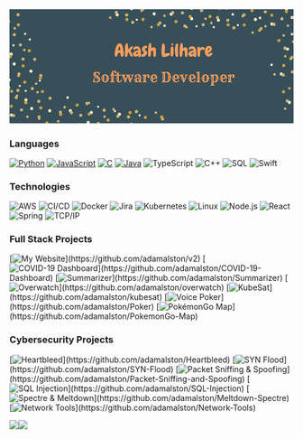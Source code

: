 <img src="cover/4.png">

### Languages

[![Python](https://img.shields.io/badge/-Python-000?&logo=python)](https://github.com/adamalston?tab=repositories&q=&type=&language=python)
[![JavaScript](https://img.shields.io/badge/-JavaScript-000?&logo=JavaScript&logoColor=ddc508)](https://github.com/adamalston?tab=repositories&q=&type=&language=javascript)
[![C](https://img.shields.io/badge/-C-000?&logo=C)](https://github.com/adamalston?tab=repositories&q=&type=&language=c)
[![Java](https://img.shields.io/badge/-Java-000?&logo=Java&logoColor=007396)](https://github.com/adamalston?tab=repositories&q=&type=&language=java)
![TypeScript](https://img.shields.io/badge/-TypeScript-000?&logo=TypeScript&logoColor=007ACC)
![C++](https://img.shields.io/badge/-C++-000?&logo=c%2b%2b&logoColor=00599C)
![SQL](https://img.shields.io/badge/-SQL-000?&logo=MySQL&logoColor=4479A1)
![Swift](https://img.shields.io/badge/-Swift-000?&logo=Swift)

### Technologies

![AWS](https://img.shields.io/badge/-AWS-000?&logo=Amazon-AWS&logoColor=FF9900)
![CI/CD](https://img.shields.io/badge/-CI%2FCD-000?&logo=CircleCI&logoColor=888)
![Docker](https://img.shields.io/badge/-Docker-000?&logo=Docker)
![Jira](https://img.shields.io/badge/-Jira-000?&logo=Jira-Software&logoColor=0052CC)
![Kubernetes](https://img.shields.io/badge/-Kubernetes-000?&logo=Kubernetes)
![Linux](https://img.shields.io/badge/-Linux-000?&logo=Linux&logoColor=FCC624)
![Node.js](https://img.shields.io/badge/-Node.js-000?&logo=node.js)
![React](https://img.shields.io/badge/-React-000?&logo=React)
![Spring](https://img.shields.io/badge/-Spring-000?&logo=Spring)
![TCP/IP](https://img.shields.io/badge/-TCP%2FIP-000?&logo=Cisco)

### Full Stack Projects

[![My Website](https://img.shields.io/badge/-🧬%20My%20Website-000?)](https://github.com/adamalston/v2)
[![COVID-19 Dashboard](https://img.shields.io/badge/-🦠%20COVID‑19%20Dashboard-000?)](https://github.com/adamalston/COVID-19-Dashboard)
[![Summarizer](https://img.shields.io/badge/-📝%20Summarizer-000?)](https://github.com/adamalston/Summarizer)
[![Overwatch](https://img.shields.io/badge/-🔬%20Overwatch-000?)](https://github.com/adamalston/overwatch)
[![KubeSat](https://img.shields.io/badge/-🛰%20KubeSat-000?)](https://github.com/adamalston/kubesat)
[![Voice Poker](https://img.shields.io/badge/-🔊%20Voice%20Poker-000?)](https://github.com/adamalston/Poker)
[![PokémonGo Map](https://img.shields.io/badge/-🗺%20PokémonGo%20Map-000?)](https://github.com/adamalston/PokemonGo-Map)

### Cybersecurity Projects

[![Heartbleed](https://img.shields.io/badge/-🩸%20Heartbleed-000?)](https://github.com/adamalston/Heartbleed)
[![SYN Flood](https://img.shields.io/badge/-🌊%20SYN%20Flood-000?)](https://github.com/adamalston/SYN-Flood)
[![Packet Sniffing & Spoofing](https://img.shields.io/badge/-🗂%20Packet%20Sniffing%20%26%20Spoofing-000?)](https://github.com/adamalston/Packet-Sniffing-and-Spoofing)
[![SQL Injection](https://img.shields.io/badge/-💉%20SQL%20Injection-000?)](https://github.com/adamalston/SQL-Injection)
[![Spectre & Meltdown](https://img.shields.io/badge/-🛡%20Spectre%20%26%20Meltdown-000?)](https://github.com/adamalston/Meltdown-Spectre)
[![Network Tools](https://img.shields.io/badge/-🌐%20Network%20Tools-000?)](https://github.com/adamalston/Network-Tools)

<a href="https://www.adamalston.com/"><img height="137px" src="https://github-readme-stats.vercel.app/api?username=akashlilhare&hide_title=false&hide_border=true&show_icons=true&include_all_commits=true&count_private=true&line_height=21&text_color=000&icon_color=000&bg_color=0,ea6161,ffc64d,fffc4d,52fa5a&theme=graywhite" /><!-- wi*quL3fcV --><img height="137px" src="https://github-readme-stats.vercel.app/api/top-langs/?username=akashlilhare&hide=html&hide_title=true&hide_border=true&layout=compact&langs_count=7&exclude_repo=comp426,Redventures-Movie-Quotes&text_color=000&icon_color=fff&bg_color=0,52fa5a,4dfcff,c64dff&theme=graywhite" /></a>
